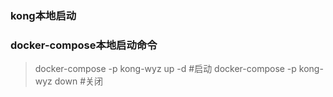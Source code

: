 ### kong本地启动

### docker-compose本地启动命令

>docker-compose -p kong-wyz up -d #启动
>docker-compose -p kong-wyz down #关闭